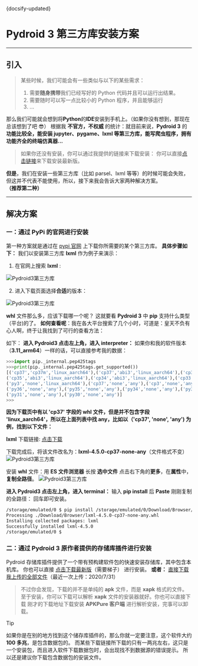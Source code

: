 {docsify-updated}

# Pydroid 3 第三方库安装方案

---

## 引入

> 某些时候，我们可能会有一些类似与以下的某些需求：
>
> 1.  需要**随身携带**我们已经写好的 Python 代码并且可以运行出结果。
> 2.  需要随时可以写一点比较小的 Python 程序，并且能够运行
> 3.  ...

那么我们可能就会想到将**Python**的**IDE**安装到手机上。（如果你没有想到，那现在总该想到了吧 😎）
根据我 **不官方，不权威** 的统计：就目前来说，**Pydroid 3** 的**功能比较全，能安装 jupyter、pygame、lxml 等第三方库，能写爬虫程序，拥有功能齐全的终端仿真器...**

> 如果你还没有安装，你可以通过我提供的链接来下载安装：
> 你可以直接[点击链接](https://m.apkpure.com/cn/search?q=pydroid+3&t=app)来下载安装最新版。

**但是**，我们在安装一些第三方库（比如 parsel、lxml 等等）的时候可能会失败，但这并不代表不能使用，所以，接下来我会告诉大家两种解决方案。**（推荐第二种）**

---

## 解决方案

### 一：通过 PyPi 的官网进行安装

第一种方案就是通过在 [pypi 官网](https://pypi.org/) 上下载你所需要的某个第三方库。
**具体步骤如下：**
我们以安装第三方库 **lxml** 作为例子来演示：

1. 在官网上搜索 **lxml** :

![Pydroid3第三方库](\img\Pydroid3第三方库.png ":size=50%")

2. 进入下载页面选择**合适**的版本：

![Pydroid3第三方库](\img\Pydroid3第三方库1.png)

**whl** 文件那么多，应该下载哪一个呢？
这就要看 **Pydroid 3** 中 **pip** 支持什么类型（平台)的了。
**如何查看呢**：我在各大平台搜索了几个小时，可道是：皇天不负有心人啊，终于让我找到了可行的查看方法：

如下：
**进入 Pydroid3 点击左上角，进入 interpreter：**
如果你和我的软件版本（**3.11_arm64**）一样的话，可以直接参考我的数据：

```python
>>>import pip._internal.pep425tags
>>>print(pip._internal.pep425tags.get_supported())
[('cp37','cp37m','linux_aarch64'),('cp37','abi3','linux_aarch64'),('cp37','none','linux_aarch64'),('cp36','abi3','linux_aarch64'),
('cp35','abi3','linux_aarch64'),('cp34','abi3','linux_aarch64'),('cp33','abi3','linux_aarch64'),('cp32','abi3','linux_aarch64'),
('py3','none','linux_aarch64'),('cp37','none','any'),('cp3','none','any'),('py37','none','any'),('py3','none','any'),
('py36','none','any'),('py35','none','any'),('py34','none','any'),('py33','none','any'),('py32','none','any'),
('py31','none','any'),('py30','none','any')]
>>>
```

**因为下载页中有以 'cp37' 字段的 whl 文件，但是并不包含字段 'linux_aarch64'，所以在上面列表中找 any，比如以（'cp37', 'none', 'any') 为例，找到以下文件：**

**lxml** 下载链接: [点击下载](https://files.pythonhosted.org/packages/85/9e/93e2c3af278c7c8b6826666bbcb145af2829bd761c3b329e51cd6343836c/lxml-4.5.0-cp37-cp37m-manylinux1_x86_64.whl)

下载完成后，将该文件改名为：**lxml-4.5.0-cp37-none-any**（文件格式不变）
![Pydroid3第三方库](\img\Pydroid3第三方库2.png ":size=50%")

安装 **whl** 文件：用 **ES 文件浏览器** 长按 **选中文件** 点击右下角的**更多**，在**属性**中，**复制全路径**。
![Pydroid3第三方库](\img\Pydroid3第三方库3.png ":size=50%")

**进入 Pydroid3 点击左上角，进入 terminal：** 输入 **pip install** 后 **Paste** 刚刚复制的全路径： 回车即可安装。

```bash
/storage/emulated/0 $ pip install /storage/emulated/0/Download/Browser/lxml-4.5.0-cp37-none-any.whl
Processing ./Download/Browser/lxml-4.5.0-cp37-none-any.whl
Installing collected packages: lxml
Successfully installed lxml-4.5.0
/storage/emulated/0 $
```

### 二：通过 Pydroid 3 原作者提供的存储库插件进行安装

Pydroid 存储库插件提供了一个带有预构建软件包的快速安装存储库，其中包含本机库。
你也可以直接 [点击下载最新版](https://m.apkpure.com/cn/pydroid-repository-plugin/ru.iiec.pydroid3.quickinstallrepo)（需要梯子） 进行安装。
**或者：** [直接下载我上传的全部文件](https://download.csdn.net/download/qq_44700693/12675324)（最近一次上传：2020/7/31）

> 不过你会发现，下载的并不是单纯的 **apk** 文件，而是 **xapk** 格式的文件。至于安装，你可以下载可以解析 **xapk** 文件的安装器就好。你也可以直接下载 刚才的下载地址下载安装 **APKPure 客户端** 进行解析安装，完事可以卸载。

> [!TIP]
> 如果你是在别的地方找到这个储存库插件的，那么你就一定要注意，这个软件大约 **100 多兆**，是包含数据包的。
> 而某些下载链接所下载的只有一两兆左右，这只是一个安装包，而且进入软件下载数据包时，会出现找不到数据源的错误提示。
> 所以还是建议你下载包含数据包的安装文件。
